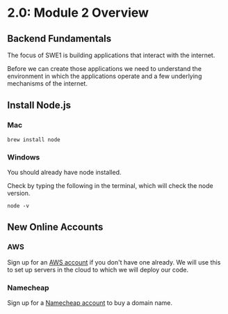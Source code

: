# 2.0: Module 2 Overview

## **Backend Fundamentals**

The focus of SWE1 is building applications that interact with the internet.

Before we can create those applications we need to understand the environment in which the applications operate and a few underlying mechanisms of the internet.

## Install Node.js

### Mac

```text
brew install node
```

### Windows

You should already have node installed.

Check by typing the following in the terminal, which will check the node version.

```text
node -v
```

## New Online Accounts

### AWS

Sign up for an [AWS account](https://aws.amazon.com) if you don't have one already. We will use this to set up servers in the cloud to which we will deploy our code.

### Namecheap

Sign up for a [Namecheap account](https://namecheap.com) to buy a domain name.

